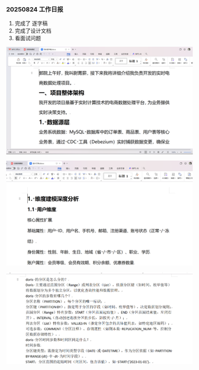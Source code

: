 ### 20250824    工作日报



1. 完成了 逐字稿 
2.  完成了设计文档
3. 看面试问题

![img_1.png](../../img/imgs18/img_1.png)

![img_2.png](../../img/imgs18/img_2.png)

![img_3.png](../../img/imgs18/img_3.png)


